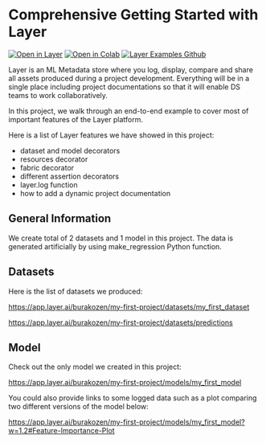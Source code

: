 # Comprehensive Getting Started with Layer

[![Open in Layer](https://development.layer.co/assets/badge.svg)](https://app.layer.ai/layer/my_first_project) [![Open in Colab](https://colab.research.google.com/assets/colab-badge.svg)](https://colab.research.google.com/drive/1b53u98ognuhiexlXTQhuOaF1Bqjl2BJW?usp=sharing) [![Layer Examples Github](https://badgen.net/badge/icon/github?icon=github&label)](https://github.com/layerai/examples/tree/main/comprehensive-getting-started)

Layer is an ML Metadata store where you log, display, compare and share all assets produced during a project development. Everything will be in a single place including project documentations so that it will enable DS teams to work collaboratively. 

In this project, we walk through an end-to-end example to cover most of important features of the Layer platform.

Here is a list of Layer features we have showed in this project:

- dataset and model decorators
- resources decorator
- fabric decorator
- different assertion decorators
- layer.log function
- how to add a dynamic project documentation 

## General Information

We create total of 2 datasets and 1 model in this project. The data is generated artificially by using make_regression Python function. 

## Datasets
Here is the list of datasets we produced:

https://app.layer.ai/burakozen/my-first-project/datasets/my_first_dataset

https://app.layer.ai/burakozen/my-first-project/datasets/predictions

## Model 

Check out the only model we created in this project:

https://app.layer.ai/burakozen/my-first-project/models/my_first_model

You could also provide links to some logged data such as a plot comparing two different versions of the model below:

https://app.layer.ai/burakozen/my-first-project/models/my_first_model?w=1.2#Feature-Importance-Plot